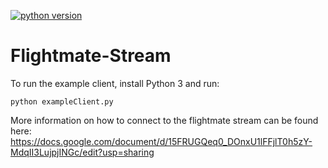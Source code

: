 [![python version][2]][3]

# Flightmate-Stream

To run the example client, install Python 3 and run:

    python exampleClient.py

More information on how to connect to the flightmate stream can be found here:
https://docs.google.com/document/d/15FRUGQeq0_DOnxU1lFFjlT0h5zY-MdqII3LujpjINGc/edit?usp=sharing



[2]: https://img.shields.io/badge/Python-3.0-green.svg
[3]: https://www.python.org/downloads/
